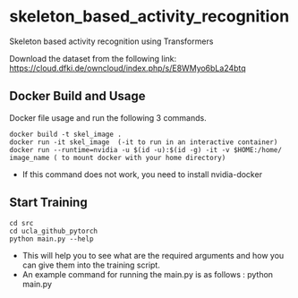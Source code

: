 # skeleton_based_activity_recognition
Skeleton based activity recognition using Transformers

Download the dataset from the following link:
https://cloud.dfki.de/owncloud/index.php/s/E8WMyo6bLa24btq

## Docker Build and Usage

Docker file usage and run the following 3 commands.

	docker build -t skel_image .
	docker run -it skel_image  (-it to run in an interactive container)
 	docker run --runtime=nvidia -u $(id -u):$(id -g) -it -v $HOME:/home/ image_name ( to mount docker with your home directory)
- If this command does not work, you need to install nvidia-docker

## Start Training
  	cd src
	cd ucla_github_pytorch
	python main.py --help
- This will help you to see what are the required arguments and how you can give them into the training script.
- An example command for running the main.py is as follows :
	python main.py 



